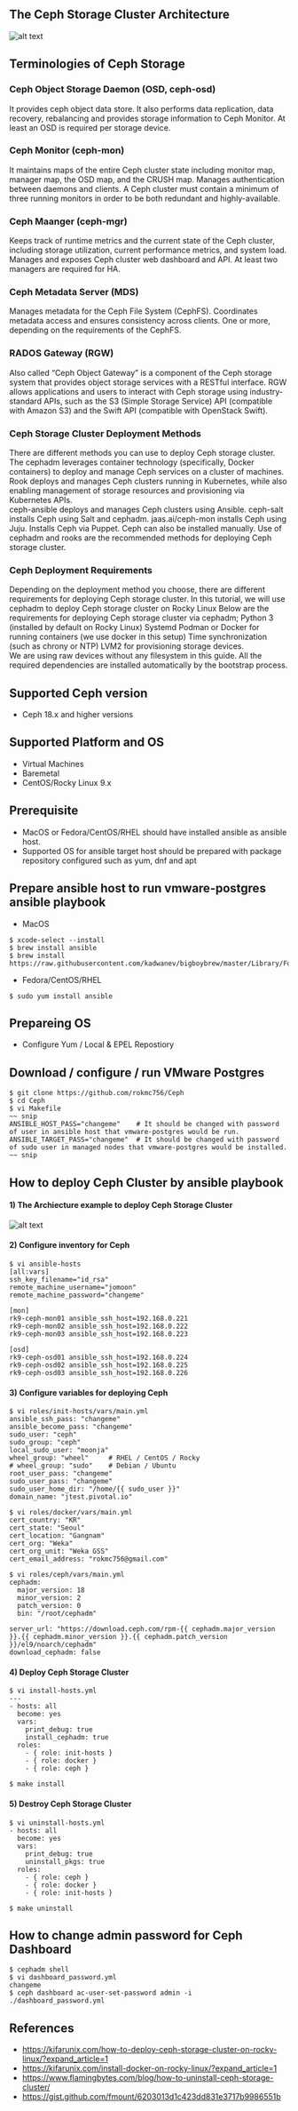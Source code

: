 ## The Ceph Storage Cluster Architecture
![alt text](https://github.com/rokmc756/Ceph/blob/main/roles/ceph/files/ceph_architecture.webp)

## Terminologies of Ceph Storage
### Ceph Object Storage Daemon (OSD, ceph-osd)
It provides ceph object data store. It also performs data replication, data recovery, rebalancing and provides storage information to Ceph Monitor. At least an OSD is required per storage device.

### Ceph Monitor (ceph-mon)
It maintains maps of the entire Ceph cluster state including monitor map, manager map, the OSD map, and the CRUSH map. Manages authentication between daemons and clients. A Ceph cluster must contain a minimum of three running monitors in order to be both redundant and highly-available.

### Ceph Maanger (ceph-mgr)
Keeps track of runtime metrics and the current state of the Ceph cluster, including storage utilization, current performance metrics, and system load. Manages and exposes Ceph cluster web dashboard and API. At least two managers are required for HA.

### Ceph Metadata Server (MDS)
Manages metadata for the Ceph File System (CephFS). Coordinates metadata access and ensures consistency across clients. One or more, depending on the requirements of the CephFS.

### RADOS Gateway (RGW)
Also called “Ceph Object Gateway” is a component of the Ceph storage system that provides object storage services with a RESTful interface. RGW allows applications and users to interact with Ceph storage using industry-standard APIs, such as the S3 (Simple Storage Service) API (compatible with Amazon S3) and the Swift API (compatible with OpenStack Swift).

### Ceph Storage Cluster Deployment Methods
There are different methods you can use to deploy Ceph storage cluster. The cephadm leverages container technology (specifically, Docker containers) to deploy and manage Ceph services on a cluster of machines. Rook deploys and manages Ceph clusters running in Kubernetes, while also enabling management of storage resources and provisioning via Kubernetes APIs.\
ceph-ansible deploys and manages Ceph clusters using Ansible. ceph-salt installs Ceph using Salt and cephadm. jaas.ai/ceph-mon installs Ceph using Juju. Installs Ceph via Puppet. Ceph can also be installed manually. Use of cephadm and rooks are the recommended methods for deploying Ceph storage cluster.

### Ceph Deployment Requirements
Depending on the deployment method you choose, there are different requirements for deploying Ceph storage cluster. In this tutorial, we will use cephadm to deploy Ceph storage cluster on Rocky Linux Below are the requirements for deploying Ceph storage cluster via cephadm; Python 3 (installed by default on Rocky Linux) Systemd Podman or Docker for running containers (we use docker in this setup) Time synchronization (such as chrony or NTP) LVM2 for provisioning storage devices.\
We are using raw devices without any filesystem in this guide. All the required dependencies are installed automatically by the bootstrap process.

## Supported Ceph version
* Ceph 18.x and higher versions
## Supported Platform and OS
* Virtual Machines
* Baremetal
* CentOS/Rocky Linux 9.x
## Prerequisite
* MacOS or Fedora/CentOS/RHEL should have installed ansible as ansible host.
* Supported OS for ansible target host should be prepared with package repository configured such as yum, dnf and apt
## Prepare ansible host to run vmware-postgres ansible playbook
* MacOS
```
$ xcode-select --install
$ brew install ansible
$ brew install https://raw.githubusercontent.com/kadwanev/bigboybrew/master/Library/Formula/sshpass.rb
```
* Fedora/CentOS/RHEL
```
$ sudo yum install ansible
```
## Prepareing OS
* Configure Yum / Local & EPEL Repostiory
## Download / configure / run VMware Postgres
```
$ git clone https://github.com/rokmc756/Ceph
$ cd Ceph
$ vi Makefile
~~ snip
ANSIBLE_HOST_PASS="changeme"    # It should be changed with password of user in ansible host that vmware-postgres would be run.
ANSIBLE_TARGET_PASS="changeme"  # It should be changed with password of sudo user in managed nodes that vmware-postgres would be installed.
~~ snip
```

## How to deploy Ceph Cluster by ansible playbook
#### 1) The Archiecture example to deploy Ceph Storage Cluster
![alt text](https://github.com/rokmc756/Ceph/blob/main/roles/ceph/files/ceph_vm_architecture.png)

#### 2) Configure inventory for Ceph
```
$ vi ansible-hosts
[all:vars]
ssh_key_filename="id_rsa"
remote_machine_username="jomoon"
remote_machine_password="changeme"

[mon]
rk9-ceph-mon01 ansible_ssh_host=192.168.0.221
rk9-ceph-mon02 ansible_ssh_host=192.168.0.222
rk9-ceph-mon03 ansible_ssh_host=192.168.0.223

[osd]
rk9-ceph-osd01 ansible_ssh_host=192.168.0.224
rk9-ceph-osd02 ansible_ssh_host=192.168.0.225
rk9-ceph-osd03 ansible_ssh_host=192.168.0.226
```
#### 3) Configure variables for deploying Ceph
```
$ vi roles/init-hosts/vars/main.yml
ansible_ssh_pass: "changeme"
ansible_become_pass: "changeme"
sudo_user: "ceph"
sudo_group: "ceph"
local_sudo_user: "moonja"
wheel_group: "wheel"     # RHEL / CentOS / Rocky
# wheel_group: "sudo"    # Debian / Ubuntu
root_user_pass: "changeme"
sudo_user_pass: "changeme"
sudo_user_home_dir: "/home/{{ sudo_user }}"
domain_name: "jtest.pivotal.io"

$ vi roles/docker/vars/main.yml
cert_country: "KR"
cert_state: "Seoul"
cert_location: "Gangnam"
cert_org: "Weka"
cert_org_unit: "Weka GSS"
cert_email_address: "rokmc756@gmail.com"

$ vi roles/ceph/vars/main.yml
cephadm:
  major_version: 18
  minor_version: 2
  patch_version: 0
  bin: "/root/cephadm"

server_url: "https://download.ceph.com/rpm-{{ cephadm.major_version }}.{{ cephadm.minor_version }}.{{ cephadm.patch_version }}/el9/noarch/cephadm"
download_cephadm: false
```

#### 4) Deploy Ceph Storage Cluster
```
$ vi install-hosts.yml
---
- hosts: all
  become: yes
  vars:
    print_debug: true
    install_cephadm: true
  roles:
    - { role: init-hosts }
    - { role: docker }
    - { role: ceph }

$ make install
```
#### 5) Destroy Ceph Storage Cluster
```
$ vi uninstall-hosts.yml
- hosts: all
  become: yes
  vars:
    print_debug: true
    uninstall_pkgs: true
  roles:
    - { role: ceph }
    - { role: docker }
    - { role: init-hosts }

$ make uninstall
```

## How to change admin password for Ceph Dashboard
```
$ cephadm shell
$ vi dashboard_password.yml
changeme
$ ceph dashboard ac-user-set-password admin -i ./dashboard_password.yml
```

## References
- https://kifarunix.com/how-to-deploy-ceph-storage-cluster-on-rocky-linux/?expand_article=1
- https://kifarunix.com/install-docker-on-rocky-linux/?expand_article=1
- https://www.flamingbytes.com/blog/how-to-uninstall-ceph-storage-cluster/
- https://gist.github.com/fmount/6203013d1c423dd831e3717b9986551b

